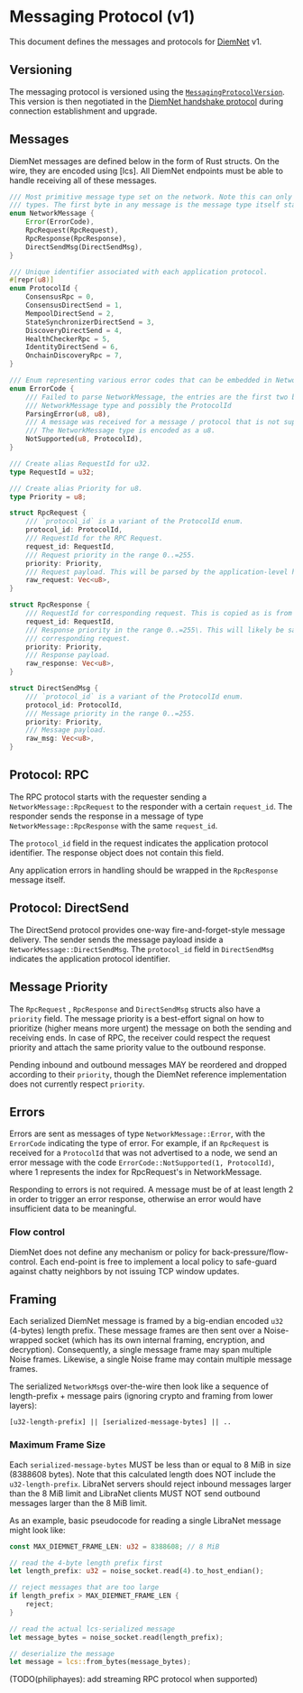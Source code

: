 # Messaging Protocol (v1)

This document defines the messages and protocols for [DiemNet](spec.md) v1.

## Versioning

The messaging protocol is versioned using the [`MessagingProtocolVersion`](handshake-v1.md#data-structures). This version is then negotiated in the [DiemNet handshake protocol](handshake-v1.md) during connection establishment and upgrade.

## Messages

DiemNet messages are defined below in the form of Rust structs. On the wire, they are encoded using [lcs]. All DiemNet endpoints must be able to handle receiving all of these messages.

```rust
/// Most primitive message type set on the network. Note this can only support up to 127 message
/// types. The first byte in any message is the message type itself starting from 0.
enum NetworkMessage {
    Error(ErrorCode),
    RpcRequest(RpcRequest),
    RpcResponse(RpcResponse),
    DirectSendMsg(DirectSendMsg),
}

/// Unique identifier associated with each application protocol.
#[repr(u8)]
enum ProtocolId {
    ConsensusRpc = 0,
    ConsensusDirectSend = 1,
    MempoolDirectSend = 2,
    StateSynchronizerDirectSend = 3,
    DiscoveryDirectSend = 4,
    HealthCheckerRpc = 5,
    IdentityDirectSend = 6,
    OnchainDiscoveryRpc = 7,
}

/// Enum representing various error codes that can be embedded in NetworkMessage.
enum ErrorCode {
    /// Failed to parse NetworkMessage, the entries are the first two bytes of the message:
    /// NetworkMessage type and possibly the ProtocolId
    ParsingError(u8, u8),
    /// A message was received for a message / protocol that is not supported over this connection:
    /// The NetworkMessage type is encoded as a u8.
    NotSupported(u8, ProtocolId),
}

/// Create alias RequestId for u32.
type RequestId = u32;

/// Create alias Priority for u8.
type Priority = u8;

struct RpcRequest {
    /// `protocol_id` is a variant of the ProtocolId enum.
    protocol_id: ProtocolId,
    /// RequestId for the RPC Request.
    request_id: RequestId,
    /// Request priority in the range 0..=255.
    priority: Priority,
    /// Request payload. This will be parsed by the application-level handler.
    raw_request: Vec<u8>,
}

struct RpcResponse {
    /// RequestId for corresponding request. This is copied as is from the RpcRequest.
    request_id: RequestId,
    /// Response priority in the range 0..=255\. This will likely be same as the priority of
    /// corresponding request.
    priority: Priority,
    /// Response payload.
    raw_response: Vec<u8>,
}

struct DirectSendMsg {
    /// `protocol_id` is a variant of the ProtocolId enum.
    protocol_id: ProtocolId,
    /// Message priority in the range 0..=255.
    priority: Priority,
    /// Message payload.
    raw_msg: Vec<u8>,
}
```

## Protocol: RPC

The RPC protocol starts with the requester sending a `NetworkMessage::RpcRequest` to the responder with a certain `request_id`. The responder sends the response in a message of type `NetworkMessage::RpcResponse` with the same `request_id`.

The `protocol_id` field in the request indicates the application protocol identifier. The response object does not contain this field.

Any application errors in handling should be wrapped in the `RpcResponse` message itself.

## Protocol: DirectSend

The DirectSend protocol provides one-way fire-and-forget-style message delivery. The sender sends the message payload inside a `NetworkMessage::DirectSendMsg`. The `protocol_id` field in `DirectSendMsg` indicates the application protocol identifier.

## Message Priority

The `RpcRequest` , `RpcResponse` and `DirectSendMsg` structs also have a `priority` field. The message priority is a best-effort signal on how to prioritize (higher means more urgent) the message on both the sending and receiving ends. In case of RPC, the receiver could respect the request priority and attach the same priority value to the outbound response.

Pending inbound and outbound messages MAY be reordered and dropped according to their `priority`, though the DiemNet reference implementation does not currently respect `priority`.

## Errors

Errors are sent as messages of type `NetworkMessage::Error`, with the `ErrorCode` indicating the type of error. For example, if an `RpcRequest` is received for a `ProtocolId` that was not advertised to a node, we send an error message with the code `ErrorCode::NotSupported(1, ProtocolId)`, where 1 represents the index for RpcRequest's in NetworkMessage.

Responding to errors is not required. A message must be of at least length 2 in order to trigger an error response, otherwise an error would have insufficient data to be meaningful.

### Flow control

DiemNet does not define any mechanism or policy for back-pressure/flow-control. Each end-point is free to implement a local policy to safe-guard against chatty neighbors by not issuing TCP window updates.

## Framing

Each serialized DiemNet message is framed by a big-endian encoded `u32` (4-bytes) length prefix. These message frames are then sent over a Noise-wrapped socket (which has its own internal framing, encryption, and decryption). Consequently, a single message frame may span multiple Noise frames. Likewise, a single Noise frame may contain multiple message frames.

The serialized `NetworkMsg`s over-the-wire then look like a sequence of length-prefix + message pairs (ignoring crypto and framing from lower layers):

```
[u32-length-prefix] || [serialized-message-bytes] || ..
```

### Maximum Frame Size

Each `serialized-message-bytes` MUST be less than or equal to 8 MiB in size (8388608 bytes). Note that this calculated length does NOT include the `u32-length-prefix`. LibraNet servers should reject inbound messages larger than the 8 MiB limit and LibraNet clients MUST NOT send outbound messages larger than the 8 MiB limit.

As an example, basic pseudocode for reading a single LibraNet message might look like:

```rust
const MAX_DIEMNET_FRAME_LEN: u32 = 8388608; // 8 MiB

// read the 4-byte length prefix first
let length_prefix: u32 = noise_socket.read(4).to_host_endian();

// reject messages that are too large
if length_prefix > MAX_DIEMNET_FRAME_LEN {
    reject;
}

// read the actual lcs-serialized message
let message_bytes = noise_socket.read(length_prefix);

// deserialize the message
let message = lcs::from_bytes(message_bytes);
```

(TODO(philiphayes): add streaming RPC protocol when supported)
